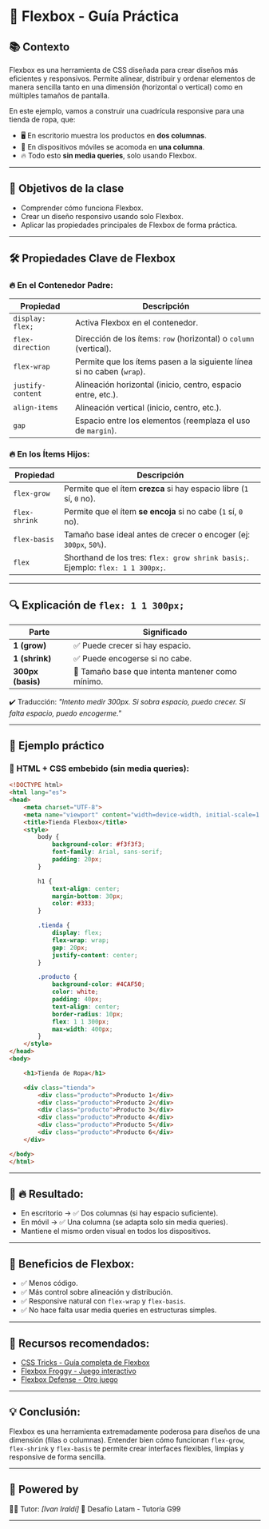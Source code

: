 # 🚀 Flexbox - Guía Práctica

## 📚 Contexto

Flexbox es una herramienta de CSS diseñada para crear diseños más eficientes y responsivos. Permite alinear, distribuir y ordenar elementos de manera sencilla tanto en una dimensión (horizontal o vertical) como en múltiples tamaños de pantalla.

En este ejemplo, vamos a construir una cuadrícula responsive para una tienda de ropa, que:

* 🖥️ En escritorio muestra los productos en **dos columnas**.
* 📱 En dispositivos móviles se acomoda en **una columna**.
* 🔥 Todo esto **sin media queries**, solo usando Flexbox.

---

## 🎯 Objetivos de la clase

* Comprender cómo funciona Flexbox.
* Crear un diseño responsivo usando solo Flexbox.
* Aplicar las propiedades principales de Flexbox de forma práctica.

---

## 🛠️ Propiedades Clave de Flexbox

### 🔥 En el **Contenedor Padre**:

| Propiedad         | Descripción                                                            |
| ----------------- | ---------------------------------------------------------------------- |
| `display: flex;`  | Activa Flexbox en el contenedor.                                       |
| `flex-direction`  | Dirección de los ítems: `row` (horizontal) o `column` (vertical).      |
| `flex-wrap`       | Permite que los ítems pasen a la siguiente línea si no caben (`wrap`). |
| `justify-content` | Alineación horizontal (inicio, centro, espacio entre, etc.).           |
| `align-items`     | Alineación vertical (inicio, centro, etc.).                            |
| `gap`             | Espacio entre los elementos (reemplaza el uso de `margin`).            |

### 🔥 En los **Ítems Hijos**:

| Propiedad     | Descripción                                                                     |
| ------------- | ------------------------------------------------------------------------------- |
| `flex-grow`   | Permite que el ítem **crezca** si hay espacio libre (`1` sí, `0` no).           |
| `flex-shrink` | Permite que el ítem **se encoja** si no cabe (`1` sí, `0` no).                  |
| `flex-basis`  | Tamaño base ideal antes de crecer o encoger (ej: `300px`, `50%`).               |
| `flex`        | Shorthand de los tres: `flex: grow shrink basis;`. Ejemplo: `flex: 1 1 300px;`. |

---

## 🔍 Explicación de `flex: 1 1 300px;`

| Parte             | Significado                                      |
| ----------------- | ------------------------------------------------ |
| **1 (grow)**      | ✅ Puede crecer si hay espacio.                   |
| **1 (shrink)**    | ✅ Puede encogerse si no cabe.                    |
| **300px (basis)** | 🎯 Tamaño base que intenta mantener como mínimo. |

✔️ Traducción:
*"Intento medir 300px. Si sobra espacio, puedo crecer. Si falta espacio, puedo encogerme."*

---

## 🚀 Ejemplo práctico

### 🔗 HTML + CSS embebido (sin media queries):

```html
<!DOCTYPE html>
<html lang="es">
<head>
    <meta charset="UTF-8">
    <meta name="viewport" content="width=device-width, initial-scale=1.0">
    <title>Tienda Flexbox</title>
    <style>
        body {
            background-color: #f3f3f3;
            font-family: Arial, sans-serif;
            padding: 20px;
        }

        h1 {
            text-align: center;
            margin-bottom: 30px;
            color: #333;
        }

        .tienda {
            display: flex;
            flex-wrap: wrap;
            gap: 20px;
            justify-content: center;
        }

        .producto {
            background-color: #4CAF50;
            color: white;
            padding: 40px;
            text-align: center;
            border-radius: 10px;
            flex: 1 1 300px;
            max-width: 400px;
        }
    </style>
</head>
<body>

    <h1>Tienda de Ropa</h1>

    <div class="tienda">
        <div class="producto">Producto 1</div>
        <div class="producto">Producto 2</div>
        <div class="producto">Producto 3</div>
        <div class="producto">Producto 4</div>
        <div class="producto">Producto 5</div>
        <div class="producto">Producto 6</div>
    </div>

</body>
</html>
```

---

## 📱 🔥 Resultado:

* En escritorio → ✅ Dos columnas (si hay espacio suficiente).
* En móvil → ✅ Una columna (se adapta solo sin media queries).
* Mantiene el mismo orden visual en todos los dispositivos.

---

## 🚩 Beneficios de Flexbox:

* ✅ Menos código.
* ✅ Más control sobre alineación y distribución.
* ✅ Responsive natural con `flex-wrap` y `flex-basis`.
* ✅ No hace falta usar media queries en estructuras simples.

---

## 📌 Recursos recomendados:

* [CSS Tricks - Guía completa de Flexbox](https://css-tricks.com/snippets/css/a-guide-to-flexbox/)
* [Flexbox Froggy - Juego interactivo](https://flexboxfroggy.com/#es)
* [Flexbox Defense - Otro juego](http://www.flexboxdefense.com/)

---

## 💡 Conclusión:

Flexbox es una herramienta extremadamente poderosa para diseños de una dimensión (filas o columnas). Entender bien cómo funcionan `flex-grow`, `flex-shrink` y `flex-basis` te permite crear interfaces flexibles, limpias y responsive de forma sencilla.

---

## 🚀 Powered by

👨‍🏫 Tutor: *\[Ivan Iraldi]*
🎯 Desafío Latam - Tutoría G99

---
